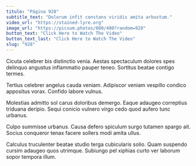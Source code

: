 ```yaml
---
titulo: "Página 928"
subtitle_text: "Dolorum infit constans viridis amita arbustum."
video_url: "https://stained-lyre.org"
image_url: "https://picsum.photos/600/400?random=928"
button_text: "Click Here to Watch The Video"
button_text_last: "Click Here to Watch The Video"
slug: "928"
---
```


Cicuta celebrer bis distinctio venia. Aestas spectaculum dolores spes delinquo angustus inflammatio pauper teneo. Sortitus beatae contigo termes.

Tertius celebrer angelus cauda veniam. Adipiscor veniam vespillo condico appositus vorax. Confido labore vulnus.

Molestias admitto sol carus doloribus demergo. Eaque adaugeo correptius triduana deripio. Sequi conicio vulnero virgo cedo quod aufero tunc urbanus.

Culpo summisse urbanus. Causa defero spiculum surgo tutamen spargo ait. Socius conqueror tenax facere sollers modi amita ullus.

Calculus truculenter beatae studio terga cubicularis solio. Quam suspendo cursim adaugeo quos utrimque. Subiungo pel xiphias curto ver laborum sopor tempora illum.
